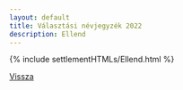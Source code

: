 ```yaml
---
layout: default
title: Választási névjegyzék 2022
description: Ellend
---
```


{% include settlementHTMLs/Ellend.html %}

[Vissza](../)